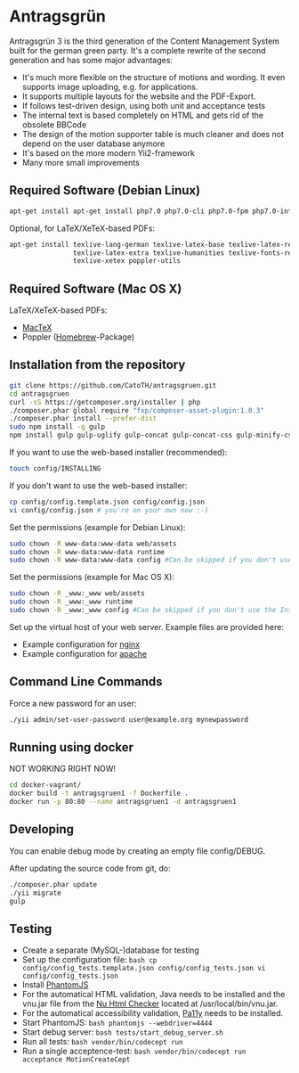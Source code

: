 Antragsgrün
===========

Antragsgrün 3 is the third generation of the Content Management System built for the german green party.
It's a complete rewrite of the second generation and has some major advantages:
* It's much more flexible on the structure of motions and wording. It even supports image uploading, e.g. for applications.
* It supports multiple layouts for the website and the PDF-Export.
* If follows test-driven design, using both unit and acceptance tests
* The internal text is based completely on HTML and gets rid of the obsolete BBCode
* The design of the motion supporter table is much cleaner and does not depend on the user database anymore
* It's based on the more modern Yii2-framework
* Many more small improvements


Required Software (Debian Linux)
--------------------------------
```bash
apt-get install apt-get install php7.0 php7.0-cli php7.0-fpm php7.0-intl php7.0-json php7.0-mcrypt php7.0-mysql php7.0-opcache
```

Optional, for LaTeX/XeTeX-based PDFs:
```bash
apt-get install texlive-lang-german texlive-latex-base texlive-latex-recommended \
                texlive-latex-extra texlive-humanities texlive-fonts-recommended \
                texlive-xetex poppler-utils
```

Required Software (Mac OS X)
----------------------------

LaTeX/XeTeX-based PDFs:
* [MacTeX](http://www.tug.org/mactex/)
* Poppler ([Homebrew](http://brew.sh/)-Package)


Installation from the repository
--------------------------------

```bash
git clone https://github.com/CatoTH/antragsgruen.git
cd antragsgruen
curl -sS https://getcomposer.org/installer | php
./composer.phar global require "fxp/composer-asset-plugin:1.0.3"
./composer.phar install --prefer-dist
sudo npm install -g gulp
npm install gulp gulp-uglify gulp-concat gulp-concat-css gulp-minify-css gulp-sass gulp-sourcemaps
```

If you want to use the web-based installer (recommended):
```bash
touch config/INSTALLING
```

If you don't want to use the web-based installer:
```bash
cp config/config.template.json config/config.json
vi config/config.json # you're on your own now :-)
```

Set the permissions (example for Debian Linux):
```bash
sudo chown -R www-data:www-data web/assets
sudo chown -R www-data:www-data runtime
sudo chown -R www-data:www-data config #Can be skipped if you don't use the Installer
```

Set the permissions (example for Mac OS X):
```bash
sudo chown -R _www:_www web/assets
sudo chown -R _www:_www runtime
sudo chown -R _www:_www config #Can be skipped if you don't use the Installer
```

Set up the virtual host of your web server. Example files are provided here:
* Example configuration for [nginx](docs/nginx.sample_single_site.conf)
* Example configuration for [apache](docs/apache.sample.conf)

Command Line Commands
---------------------

Force a new password for an user:
```bash
./yii admin/set-user-password user@example.org mynewpassword
```


Running using docker
--------------------

NOT WORKING RIGHT NOW!

```bash
cd docker-vagrant/
docker build -t antragsgruen1 -f Dockerfile .
docker run -p 80:80 --name antragsgruen1 -d antragsgruen1
```


Developing
----------

You can enable debug mode by creating an empty file config/DEBUG.

After updating the source code from git, do:
```bash
./composer.phar update
./yii migrate
gulp
```

Testing
-------

* Create a separate (MySQL-)database for testing
* Set up the configuration file: ```bash
cp config/config_tests.template.json config/config_tests.json
vi config/config_tests.json```
* Install [PhantomJS](http://phantomjs.org/download.html)
* For the automatical HTML validation, Java needs to be installed and the vnu.jar file from the [Nu Html Checker](https://validator.github.io/validator/) located at /usr/local/bin/vnu.jar.
* For the automatical accessibility validation, [Pa11y](http://pa11y.org/) needs to be installed.
* Start PhantomJS: ```bash
phantomjs --webdriver=4444```
* Start debug server: ```bash
tests/start_debug_server.sh```
* Run all tests: ```bash
vendor/bin/codecept run```
* Run a single acceptence-test: ```bash
vendor/bin/codecept run acceptance MotionCreateCept```


